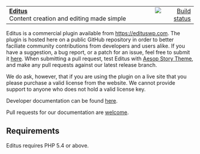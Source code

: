  <table width="100%">
	<tr>
		<td align="left" width="70%">
			<strong><a href="https://edituswp.com">Editus</a></strong><br />
			Content creation and editing made simple
		</td>
		<td align="right" width="20%">
			<a href="https://scrutinizer-ci.com/g/AesopInteractive/lasso/?branch=master">
				<img src="https://scrutinizer-ci.com/g/AesopInteractive/lasso/badges/quality-score.png?b=master" alt="Build status">
			</a>
		</td>
	</tr>
</table>

Editus is a commercial plugin available from https://edituswp.com. The plugin is hosted here on a public GitHub repository in order to better faciliate community contributions from developers and users alike. If you have a suggestion, a bug report, or a patch for an issue, feel free to submit it [here](https://github.com/AesopInteractive/lasso/issues). When submitting a pull request, test Editus with [Aesop Story Theme](https://github.com/AesopInteractive/aesop-story-theme), and make any pull requests against our latest release branch.

We do ask, however, that if you are using the plugin on a live site that you please purchase a valid license from the website. We cannot provide support to anyone who does not hold a valid license key.

Developer documentation can be found [here](https://github.com/AesopInteractive/lasso-documentation).

Pull requests for our documentation are [welcome](https://github.com/AesopInteractive/lasso-documentation/pulls). 

## Requirements

Editus requires PHP 5.4 or above.
